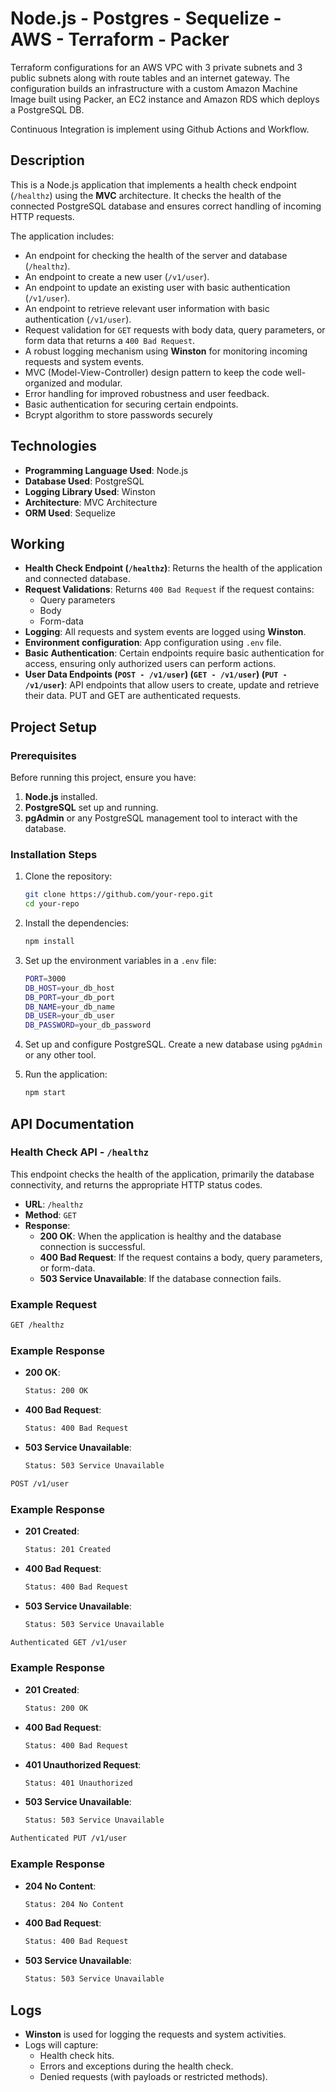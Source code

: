# Node.js - Postgres - Sequelize - AWS - Terraform - Packer

Terraform configurations for an AWS VPC with 3 private subnets and 3 public subnets along with route tables and an internet gateway. The configuration builds an infrastructure with a custom Amazon Machine Image built using Packer, an EC2 instance and Amazon RDS which deploys a PostgreSQL DB.

Continuous Integration is implement using Github Actions and Workflow.

## Description

This is a Node.js application that implements a health check endpoint (`/healthz`) using the **MVC** architecture. It checks the health of the connected PostgreSQL database and ensures correct handling of incoming HTTP requests.

The application includes:
- An endpoint for checking the health of the server and database (`/healthz`).
- An endpoint to create a new user (`/v1/user`).
- An endpoint to update an existing user with basic authentication (`/v1/user`).
- An endpoint to retrieve relevant user information with basic authentication (`/v1/user`).
- Request validation for `GET` requests with body data, query parameters, or form data that returns a `400 Bad Request`.
- A robust logging mechanism using **Winston** for monitoring incoming requests and system events.
- MVC (Model-View-Controller) design pattern to keep the code well-organized and modular.
- Error handling for improved robustness and user feedback.
- Basic authentication for securing certain endpoints.
- Bcrypt algorithm to store passwords securely

## Technologies

- **Programming Language Used**: Node.js
- **Database Used**: PostgreSQL
- **Logging Library Used**: Winston
- **Architecture**: MVC Architecture
- **ORM Used**: Sequelize

## Working

- **Health Check Endpoint (`/healthz`)**: Returns the health of the application and connected database.
- **Request Validations**: Returns `400 Bad Request` if the request contains:
  - Query parameters
  - Body 
  - Form-data
- **Logging**: All requests and system events are logged using **Winston**.
- **Environment configuration**: App configuration using `.env` file.
- **Basic Authentication**: Certain endpoints require basic authentication for access, ensuring only authorized users can perform actions.
- **User Data Endpoints (`POST - /v1/user`) (`GET - /v1/user`) (`PUT - /v1/user`)**: API endpoints that allow users to create, update and retrieve their data. PUT and GET are authenticated requests.

## Project Setup

### Prerequisites

Before running this project, ensure you have:
1. **Node.js** installed.
2. **PostgreSQL** set up and running.
3. **pgAdmin** or any PostgreSQL management tool to interact with the database.

### Installation Steps

1. Clone the repository:
   ```bash
   git clone https://github.com/your-repo.git
   cd your-repo
   ```

2. Install the dependencies:
   ```bash
   npm install
   ```

3. Set up the environment variables in a `.env` file:
   ```bash
   PORT=3000
   DB_HOST=your_db_host
   DB_PORT=your_db_port
   DB_NAME=your_db_name
   DB_USER=your_db_user
   DB_PASSWORD=your_db_password
   ```

4. Set up and configure PostgreSQL. Create a new database using `pgAdmin` or any other tool.

5. Run the application:
   ```bash
   npm start
   ```

## API Documentation

### Health Check API - `/healthz`

This endpoint checks the health of the application, primarily the database connectivity, and returns the appropriate HTTP status codes.

- **URL**: `/healthz`
- **Method**: `GET`
- **Response**:
  - **200 OK**: When the application is healthy and the database connection is successful.
  - **400 Bad Request**: If the request contains a body, query parameters, or form-data.
  - **503 Service Unavailable**: If the database connection fails.

### Example Request

```bash
GET /healthz
```

### Example Response

- **200 OK**:
  ```bash
  Status: 200 OK
  ```
  
- **400 Bad Request**:
  ```bash
  Status: 400 Bad Request
  ```

- **503 Service Unavailable**:
  ```bash
  Status: 503 Service Unavailable
  ```

```bash
POST /v1/user
```

### Example Response

- **201 Created**:
  ```bash
  Status: 201 Created
  ```
  
- **400 Bad Request**:
  ```bash
  Status: 400 Bad Request
  ```

- **503 Service Unavailable**:
  ```bash
  Status: 503 Service Unavailable
  ```

```bash
Authenticated GET /v1/user
```

### Example Response

- **201 Created**:
  ```bash
  Status: 200 OK
  ```
  
- **400 Bad Request**:
  ```bash
  Status: 400 Bad Request
  ```

- **401 Unauthorized Request**:
  ```bash
  Status: 401 Unauthorized
  ```

- **503 Service Unavailable**:
  ```bash
  Status: 503 Service Unavailable
  ```


```bash
Authenticated PUT /v1/user
```

### Example Response

- **204 No Content**:
  ```bash
  Status: 204 No Content
  ```
  
- **400 Bad Request**:
  ```bash
  Status: 400 Bad Request
  ```

- **503 Service Unavailable**:
  ```bash
  Status: 503 Service Unavailable
  ```


## Logs

- **Winston** is used for logging the requests and system activities.
- Logs will capture:
  - Health check hits.
  - Errors and exceptions during the health check.
  - Denied requests (with payloads or restricted methods).
  